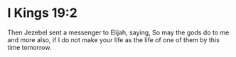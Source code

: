 # I Kings 19:2

Then Jezebel sent a messenger to Elijah, saying, So may the gods do to me and more also, if I do not make your life as the life of one of them by this time tomorrow.
